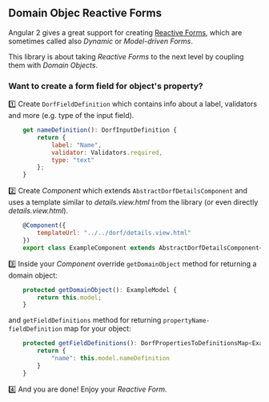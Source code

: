 ## Domain Objec Reactive Forms
Angular 2 gives a great support for creating [Reactive Forms](https://angular.io/docs/ts/latest/cookbook/dynamic-form.html), which are sometimes called also _Dynamic_ or _Model-driven Forms_.

This library is about taking _Reactive Forms_ to the next level by coupling them with _Domain Objects_.

### Want to create a form field for object's property?
:one: Create  `DorfFieldDefinition` which contains info about a label, validators and more (e.g. type of the input field).
```javascript
    get nameDefinition(): DorfInputDefinition {
        return {
            label: "Name",
            validator: Validators.required,
            type: "text"
        };
    }
```


:two: Create _Component_ which extends `AbstractDorfDetailsComponent` and uses a template similar to _details.view.html_ from the library (or even directly _details.view.html_).
```javascript
    @Component({
        templateUrl: "../../dorf/details.view.html"
    })
    export class ExampleComponent extends AbstractDorfDetailsComponent<ExampleModel> implements OnInit
```


:three: Inside your _Component_ override `getDomainObject` method for returning a domain object:
```javascript
    protected getDomainObject(): ExampleModel {
        return this.model;
    }
```
and `getFieldDefinitions` method for returning `propertyName-fieldDefinition` map for your object:
```javascript
    protected getFieldDefinitions(): DorfPropertiesToDefinitionsMap<ExampleModel> {
        return {
            "name": this.model.nameDefinition
        }
    }
```


:four: And you are done! Enjoy your _Reactive Form_.
